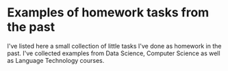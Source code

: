 # Examples of homework tasks from the past

I've listed here a small collection of little tasks I've done as homework in the past. 
I've collected examples from Data Science, Computer Science as well as Language Technology courses.

